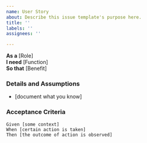 ```yaml
---
name: User Story
about: Describe this issue template's purpose here.
title: ''
labels: ''
assignees: ''

---
```


**As a** [Role]  
 **I need** [Function]  
 **So that** [Benefit]  
   
 ### Details and Assumptions
 * [document what you know]
   
 ### Acceptance Criteria  
   
 ```gherkin
 Given [some context]
 When [certain action is taken]
 Then [the outcome of action is observed]
 ```
